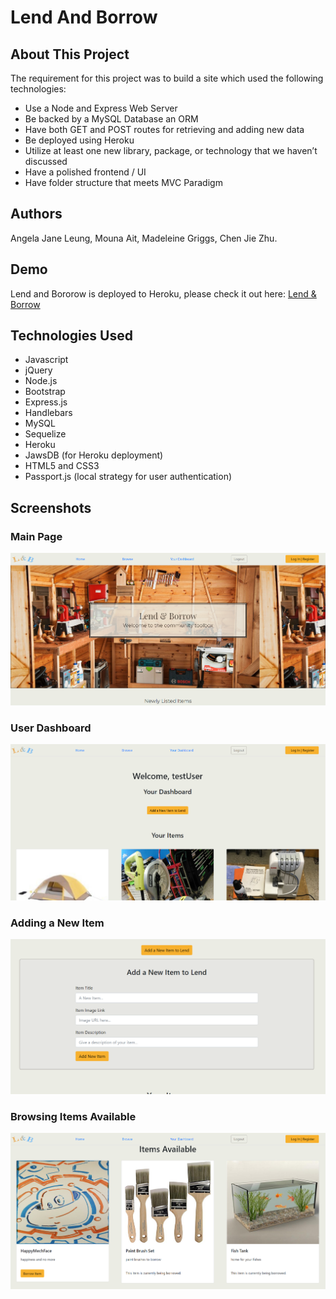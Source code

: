 # Lend And Borrow


## About This Project

The requirement for this project was to build a site which used the following technologies: 
* Use a Node and Express Web Server
* Be backed by a MySQL Database an ORM
* Have both GET and POST routes for retrieving and adding new data
* Be deployed using Heroku
* Utilize at least one new library, package, or technology that we haven’t discussed
* Have a polished frontend / UI
* Have folder structure that meets MVC Paradigm

## Authors

Angela Jane Leung, Mouna Ait, Madeleine Griggs, Chen Jie Zhu.

## Demo

Lend and Bororow is deployed to Heroku, please check it out here: [Lend & Borrow](https://lend-borrow.herokuapp.com// "Lend & Borrow Site")

## Technologies Used

- Javascript
- jQuery
- Node.js
- Bootstrap
- Express.js
- Handlebars
- MySQL
- Sequelize
- Heroku
- JawsDB (for Heroku deployment)
- HTML5 and CSS3
- Passport.js (local strategy for user authentication)

## Screenshots


### Main Page
![Image of the main page](READMEimgs/LandB-MainPage.PNG)


### User Dashboard
![Image of the user dashboard](READMEimgs/LandB-UserDashboard.PNG)


### Adding a New Item
![Image of the display for adding a new item](READMEimgs/LandB-AddNewItem.PNG)


### Browsing Items Available
![Image of the browse page](READMEimgs/LandB-Browse.PNG)
